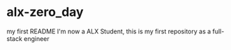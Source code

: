 # alx-zero_day
my first README
I'm now a ALX Student, this is my first repository as a full-stack engineer
